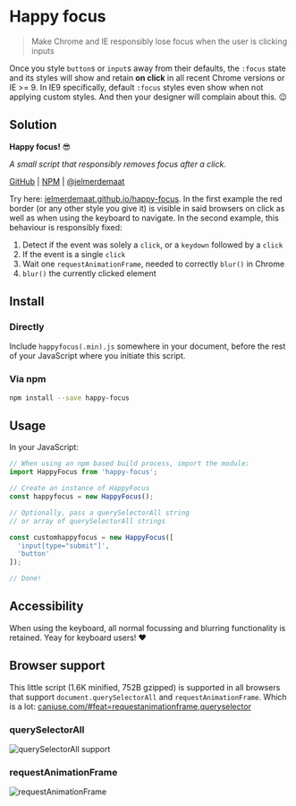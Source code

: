 # Happy focus

> Make Chrome and IE responsibly lose focus when the user is clicking inputs

Once you style `button`s or `input`s away from their defaults, the `:focus` state and its styles will show and retain **on click** in all recent Chrome versions or IE >= 9. In IE9 specifically, default `:focus` styles even show when not applying custom styles. And then your designer will complain about this. :wink:

## Solution

**Happy focus!** :sunglasses:

_A small script that responsibly removes focus after a click._

[GitHub](https://github.com/jelmerdemaat/happy-focus) | [NPM](https://www.npmjs.com/package/happy-focus) | [@jelmerdemaat](https://twitter.com/jelmerdemaat)

Try here: [jelmerdemaat.github.io/happy-focus](https://jelmerdemaat.github.io/happy-focus/). In the first example the red border (or any other style you give it) is
visible in said browsers on click as well as when using the
keyboard to navigate. In the second example, this behaviour is responsibly fixed:

  1. Detect if the event was solely a `click`, or a `keydown` followed by a `click`
  2. If the event is a single `click`
  3. Wait one `requestAnimationFrame`, needed to correctly `blur()` in Chrome
  2. `blur()` the currently clicked element

## Install
### Directly
Include `happyfocus(.min).js` somewhere  in your document, before the rest of your JavaScript where you initiate this script.

### Via npm
```sh
npm install --save happy-focus
```

## Usage
In your JavaScript:

```js
// When using an npm based build process, import the module:
import HappyFocus from 'happy-focus';

// Create an instance of HappyFocus
const happyfocus = new HappyFocus();

// Optionally, pass a querySelectorAll string
// or array of querySelectorAll strings

const customhappyfocus = new HappyFocus([
  'input[type="submit"]',
  'button'
]);

// Done!
```

## Accessibility
When using the keyboard, all normal focussing and blurring functionality is retained. Yeay for keyboard users! :heart:

## Browser support
This little script (1.6K minified, 752B gzipped) is supported in all browsers that support `document.querySelectorAll` and `requestAnimationFrame`. Which is a lot: [caniuse.com/#feat=requestanimationframe,queryselector](https://caniuse.com/#feat=requestanimationframe,queryselector)

### querySelectorAll
![querySelectorAll support](http://i.imgur.com/2haAkyy.png)

### requestAnimationFrame
![requestAnimationFrame](http://i.imgur.com/QHDgRhr.png)
